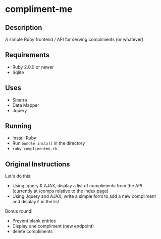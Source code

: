 # compliment-me

## Description

A simple Ruby frontend / API for serving compliments (or whatever).

## Requirements
- Ruby 2.0.0 or newer
- Sqlite

## Uses
- Sinatra
- Data Mapper
- Jquery

## Running
- Install Ruby
- Run `bundle install` in the directory
- `ruby complimentme.rb`

## Original Instructions

Let's do this:
- Using jquery & AJAX, display a list of compliments from the API (currently at /comps relative to the index page)
- Using Jquery and AJAX, write a simple form to add a new compliment and display it in the list

Bonus round!
- Prevent blank entries
- Display one compliment (new endpoint)
- delete compliments